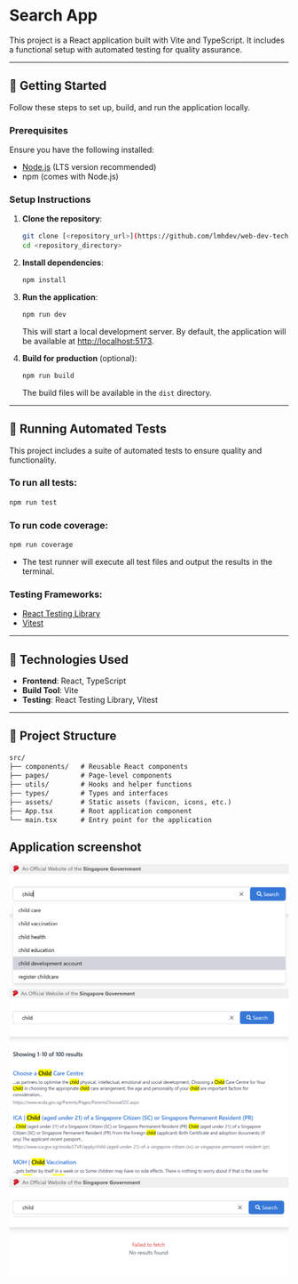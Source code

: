 # Search App

This project is a React application built with Vite and TypeScript. It includes a functional setup with automated testing for quality assurance.

---

## 🚀 Getting Started

Follow these steps to set up, build, and run the application locally.

### Prerequisites

Ensure you have the following installed:

- [Node.js](https://nodejs.org/) (LTS version recommended)
- npm (comes with Node.js)

### Setup Instructions

1. **Clone the repository**:

   ```bash
   git clone [<repository_url>](https://github.com/lmhdev/web-dev-tech-assessment)
   cd <repository_directory>
   ```

2. **Install dependencies**:

   ```bash
   npm install
   ```

3. **Run the application**:

   ```bash
   npm run dev
   ```

   This will start a local development server. By default, the application will be available at [http://localhost:5173](http://localhost:5173).

4. **Build for production** (optional):

   ```bash
   npm run build
   ```

   The build files will be available in the `dist` directory.

---

## 🧪 Running Automated Tests

This project includes a suite of automated tests to ensure quality and functionality.

### To run all tests:

```bash
npm run test
```

### To run code coverage:

```bash
npm run coverage
```

- The test runner will execute all test files and output the results in the terminal.

### Testing Frameworks:

- [React Testing Library](https://testing-library.com/)
- [Vitest](https://vitest.dev/)

---

## 🔧 Technologies Used

- **Frontend**: React, TypeScript
- **Build Tool**: Vite
- **Testing**: React Testing Library, Vitest

---

## 📂 Project Structure

```
src/
├── components/   # Reusable React components
├── pages/        # Page-level components
├── utils/        # Hooks and helper functions
├── types/        # Types and interfaces
├── assets/       # Static assets (favicon, icons, etc.)
├── App.tsx       # Root application component
└── main.tsx      # Entry point for the application
```

## Application screenshot

![Search Bar Suggestions](./public/search-suggestion.PNG)
![Search Results](./public/search-result.PNG)
![No internet error](./public/no-internet.PNG)
